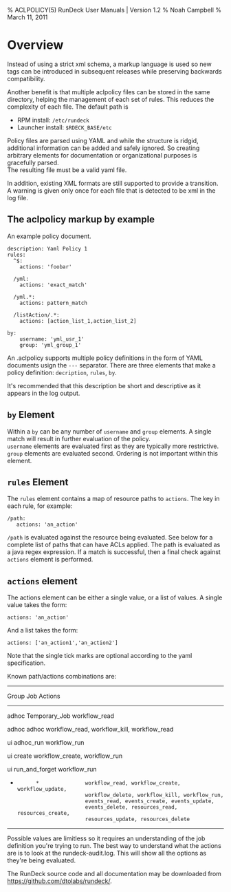 % ACLPOLICY(5) RunDeck User Manuals | Version 1.2
% Noah Campbell
% March 11, 2011

# Overview

Instead of using a strict xml schema, a markup language is used so new
tags can be introduced in subsequent releases while preserving
backwards compatibility.

Another benefit is that multiple aclpolicy files can be stored in the
same directory, helping the management of each set of rules.  This
reduces the complexity of each file.  The default path is

* RPM install: `/etc/rundeck`
* Launcher install: `$RDECK_BASE/etc`

Policy files are parsed using YAML and while the structure is ridgid, 
additional information can be added and safely ignored.  So creating arbitrary 
elements for documentation or organizational purposes is gracefully parsed.  
The resulting file must be a valid yaml file.

In addition, existing XML formats are still supported to provide a transition.  
A warning is given only once for each file that is detected to be xml in the
log file.

## The aclpolicy markup by example

An example policy document.

    description: Yaml Policy 1
    rules:
      ^$:
        actions: 'foobar'
    
      /yml:
        actions: 'exact_match'
    
      /yml.*: 
        actions: pattern_match
        
      /listAction/.*:
        actions: [action_list_1,action_list_2]

    by:
        username: 'yml_usr_1'
        group: 'yml_group_1'

An .aclpolicy supports multiple policy definitions in the form of YAML 
documents usign the `---` separator.  There are three elements that make a 
policy definition: `decription`, `rules`, `by`.  

It's recommended that this description be short and descriptive as it appears
in the log output.
    
## `by` Element
    
Within a `by` can be any number of `username` and `group` elements.
A single match will result in further evaluation of the policy.  
`username` elements are evaluated first as they are typically more restrictive.  
`group` elements are evaluated second.  Ordering is not important within 
this element.

    
## `rules` Element

The `rules` element contains a map of resource paths to `actions`.  The key in
each rule, for example:

    /path:
       actions: 'an_action'

`/path` is evaluated against the resource being evaluated.  See below for a 
complete list of paths that can have ACLs applied.  The path is evaluated
as a java regex expression.  If a match is successful, then a final check
against `actions` element is performed.

## `actions` element

The actions element can be either a single value, or a list of values.  A 
single value takes the form:

    actions: 'an_action'
    
And a list takes the form:

    actions: ['an_action1','an_action2']

Note that the single tick marks are optional according to the yaml 
specification.

Known path/actions combinations are:

-------------------------------------------------------------------------------
Group     Job               Actions
--------  ----------------- ----------------------------------------------
adhoc      Temporary_Job    workflow_read

adhoc       adhoc           workflow_read, workflow_kill, workflow_read

ui          adhoc_run       workflow_run

ui          create          workflow_create, workflow_run

ui          run_and_forget  workflow_run

*           *               workflow_read, workflow_create, workflow_update, 
                            workflow_delete, workflow_kill, workflow_run, 
                            events_read, events_create, events_update, 
                            events_delete, resources_read, resources_create, 
                            resources_update, resources_delete

-------------------------------------------------------------------------------                           

Possible values are limitless so it requires an understanding of the
job definition you're trying to run.  The best way to understand what
the actions are is to look at the rundeck-audit.log.
This will show all the options as they're being evaluated.


The RunDeck source code and all documentation may be downloaded from
<https://github.com/dtolabs/rundeck/>.
